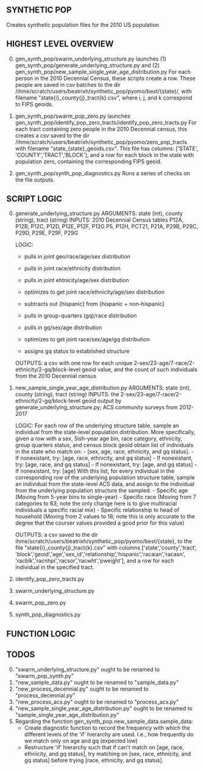 ## SYNTHETIC POP ##
Creates synthetic population files for the 2010 US population

## HIGHEST LEVEL OVERVIEW ##
0. gen_synth_pop/swarm_underlying_structure.py launches 
(1) gen_synth_pop/generate_underlying_structure.py and 
(2) gen_synth_pop/new_sample_single_year_age_distribution.py
	For each person in the 2010 Decennial Census, these scripts create a row. 
	These people are saved in csv batches to the dir 
	/ihme/scratch/users/beatrixh/synthetic_pop/pyomo/best/{state}/, with 
	filename "state{i}_county{j}_tract{k}.csv", where i, j, and k correspond 
	to FIPS geoids.


1. gen_synth_pop/swarm_pop_zero.py launches 
gen_synth_pop/identify_pop_zero_tracts/identify_pop_zero_tracts.py
	For each tract containing zero people in the 2010 Decennial census, this 
	creates a csv saved to the dir 
	/ihme/scratch/users/beatrixh/synthetic_pop/pyomo/zero_pop_tracts with 
	filename "state_{state}_geoids.csv". This file has columns: ['STATE',
	'COUNTY','TRACT','BLOCK'], and a row for each block in the state with 
	population zero, containing the corresponding FIPS geoid.


2. gen_synth_pop/synth_pop_diagnostics.py
	Runs a series of checks on the file outputs.

## SCRIPT LOGIC ##
0. generate_underlying_structure.py
	ARGUMENTS: state (int), county (string), tract (string)
	INPUTS: 2010 Decennial Census tables P12A, P12B, P12C, P12D, P12E, P12F, 
	P12G P5, P12H, PCT21, P21A, P29B, P29C, P29D, P29E, P29F, P29G
	
	LOGIC:
	
    * pulls in joint geo/race/age/sex distribution

    * pulls in joint race/ethnicity distribution

    * pulls in joint ehtnicity/age/sex distribution

    * optimizes to get joint race/ethnicity/age/sex distribution

    * subtracts out {hispanic} from {hispanic + non-hispanic}

    * pulls in group-quarters (gq)/race distribution

    * pulls in gq/sex/age distribution

    * optimizes to get joint race/sex/age/gq distribution

    * assigns gq status to established structure

	OUTPUTS: a csv with one row for each unique 
	2-sex/23-age/7-race/2-ethnicity/2-gq/block-level geoid value, and the count 
	of such individuals from the 2010 Decennial census

1. new_sample_single_year_age_distribution.py
	ARGUMENTS: state (int), county (string), tract (string)
	INPUTS: the 2-sex/23-age/7-race/2-ethnicity/2-gq/block-level geoid output by 
	generate_underlying_structure.py; ACS community surveys from 2012-2017
	
	LOGIC: For each row of the underlying structure table, sample an individual 
	from the state-level population distribution. More specifically, given a row
	with a sex, 5ish-year age bin, race category, ethnicity, group quarters 
	status,	and census block geoid obtain list of individuals in the state who 
	match on:
		-  [sex, age, race, ethnicity, and gq status].
			- If nonexistant, try: [age, race, ethnicity, and gq status]
				- If nonexistant, try: [age, race, and gq status]
					- If nonexistant, try: [age, and gq status]
						- If nonexistant, try: [age]
	With this list, for every individual in the corresponding row of the 
	underlying population structure table, sample an individual from the 
	state-level ACS data, and assign to the individual from the underlying 
	population structure the sampled:
		- Specific age (Moving from 5-year bins to single-year)
		- Specific race (Moving from 7 categories to 63; note the only change 
		here is to give multiracial individuals a specific racial mix)
		- Specific relationship to head of household (Moving from 2 values to 
		18; note this is only accurate to the degree that the courser values 
		provided a good prior for this value)

	OUTPUTS: a csv saved to the dir 
	ihme/scratch/users/beatrixh/synthetic_pop/pyomo/best/{state}, to the file 
	"state{i}_county{j}_tract{k}.csv" with columns ['state','county','tract',
	'block','geoid','age','sex_id','relationship','hispanic','racaian','racasn',
	'racblk','racnhpi','racsor','racwht','pweight'], and a row for each 
	individual in the specified tract.


2. identify_pop_zero_tracts.py

3. swarm_underlying_structure.py

4. swarm_pop_zero.py

5. synth_pop_diagnostics.py

## FUNCTION LOGIC ##

## TODOS ##
0. "swarm_underlying_structure.py" ought to be renamed to "swarm_pop_synth.py"
1. "new_sample_data.py" ought to be renamed to "sample_data.py"
2. "new_process_decennial.py" ought to be renamed to "process_decennial.py"
3. "new_process_acs.py" ought to be renamed to "process_acs.py"
4. "new_sample_single_year_age_distribution.py" ought to be renamed to 
"sample_single_year_age_distribution.py"
5. Regarding the function gen_synth_pop.new_sample_data.sample_data:
	- Create diagnostic function to record the frequency with which the 
	different levels of the 'if' hierarchy are used. I.e., how frequently 
	do we match only on age and gq (expected low)
	- Restructure 'if' hierarchy such that if can't match on [age, race, 
	ethnicity, and gq status], try matching on [sex, race, ethnicity, and 
	gq status] before trying [race, ethnicity, and gq status].




